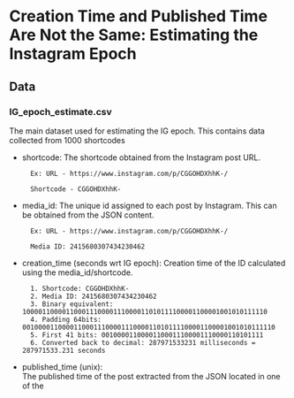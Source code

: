 # Creation Time and Published Time Are Not the Same: Estimating the Instagram Epoch

## Data

### IG_epoch_estimate.csv
The main dataset used for estimating the IG epoch. This contains data collected from 1000 shortcodes

* shortcode:
    The shortcode obtained from the Instagram post URL.
    
        Ex: URL - https://www.instagram.com/p/CGGOHDXhhK-/
    
        Shortcode - CGGOHDXhhK-
        
* media_id:
    The unique id assigned to each post by Instagram. This can be obtained from the JSON content.
 
        Ex: URL - https://www.instagram.com/p/CGGOHDXhhK-/    

        Media ID: 2415680307434230462
        
* creation_time (seconds wrt IG epoch):	
    Creation time of the ID calculated using the media_id/shortcode.
    
        1. Shortcode: CGGOHDXhhK-
        2. Media ID: 2415680307434230462
        3. Binary equivalent: 10000110000110001110000111000011010111100001100001001010111110
        4. Padding 64bits: 0010000110000110001110000111000011010111100001100001001010111110
        5. First 41 bits: 00100001100001100011100001110000110101111
        6. Converted back to decimal: 287971533231 milliseconds = 287971533.231 seconds        

* published_time (unix):	
    The published time of the post extracted from the JSON located in one of the <script> tags in the HTML body.

* published_time (utc):	
    The date-time obtained after converting the above unix time into UTC.
    
* epoch_estimate (utc):
    The estimated IG epoch values calculated using the creation time of the ID and the published time from the HTML.

        published_time: The value extracted from the HTML (taken_at_timestamp) which is the number of seconds from the UNIX epoch (say, Tp).
        creation_time: The value extracted from the shortcode/media ID which is the number of milliseconds from the  IG epoch (say, Tc).
        IG epoch = Tp - (Tc/1000) seconds


* is_multiple:
    Whether this post contains multiple media or not.   
    
        True: Multiple media post
        False: Single media post
        
* count:
    If it is a multiple media post, how many media items does it contain.
    
* is_video: 
    Is this an image or a  video?
    
        True: Single media video post
        False: Image (single or multiple media) 
        "Contains at least one video": A multiple media post which contains at least one video media item.
    
* vid_duration	
    The duration of the video.
    (The video durations are available for the single video posts only)
    
* delta:
    The difference between 2011-08-24T21:07:00Z and the date-time values in the IG epoch estimate column


### CGGOHDXhhK-.json
The JSON content  located in one of the <script> tags in the HTML body. This contains the published date-time (in Unix) of the IG post (https://www.instagram.com/p/CGGOHDXhhK-/).

### CKEYWF7gY4l.json
The JSON content of a multiple media post which contains an image and a video (https://www.instagram.com/p/CKEYWF7gY4l/).

## Code

### estimating_epoch.py

The code takes list of shortcodes as the input to extract the above mentioned data from instagram using the selenium webdriver. he epoch estimates are also computed in this same code.   

### calculate_delta.py

As the final step, the difference between 2011-08-24T21:07:00Z and the date-time values in the IG epoch estimate column is calculated using this code.

## Blog

This dataset is compiled as a part of the study conducted to study the discrepency between creation time of ID and publishing time of a post in Instagram.

### Link: 
